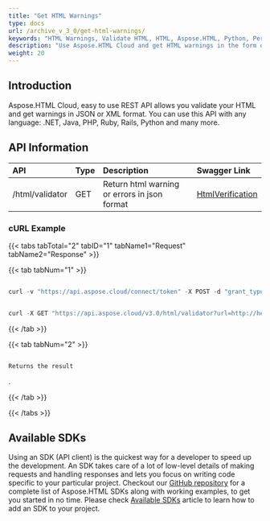 ```yaml
---
title: "Get HTML Warnings"
type: docs
url: /archive_v_3_0/get-html-warnings/
keywords: "HTML Warnings, Validate HTML, HTML, Aspose.HTML, Python, Perl, Android, Java, .NET,C#, Swift, Go"
description: "Use Aspose.HTML Cloud and get HTML warnings in the form of JSON or XML format. Fixing the HTML warnings helps in loading fast which plays a key role in improving site ranking."
weight: 20
---
```


## **Introduction**
Aspose.HTML Cloud, easy to use REST API allows you validate your HTML and get warnings in JSON or XML format. You can use this API with any language: .NET, Java, PHP, Ruby, Rails, Python and many more.
## **API Information**

|**API**|**Type**|**Description**|**Swagger Link**|
| :- | :- | :- | :- |
|/html/validator|GET|Return html warning or errors in json format|[HtmlVerification](https://apireference.aspose.cloud/html/#/SEO/HtmlVerification)|
### **cURL Example**
{{< tabs tabTotal="2" tabID="1" tabName1="Request" tabName2="Response" >}}

{{< tab tabNum="1" >}}

```java

curl -v "https://api.aspose.cloud/connect/token" -X POST -d "grant_type=client_credentials&client_id=XXXXX&client_secret=XXXXX" -H "Content-Type: application/x-www-form-urlencoded" -H "Accept: application/json"

```

```java

curl -X GET "https://api.aspose.cloud/v3.0/html/validator?url=http://help.websiteos.com/websiteos/example_of_a_simple_html_page.htm&format=json" -H "accept: application/json" -H "x-aspose-client: Containerize.Swagger"

```

{{< /tab >}}

{{< tab tabNum="2" >}}

```java

Returns the result

```

.

{{< /tab >}}

{{< /tabs >}}
## **Available SDKs**
Using an SDK (API client) is the quickest way for a developer to speed up the development. An SDK takes care of a lot of low-level details of making requests and handling responses and lets you focus on writing code specific to your particular project. Checkout our [GitHub repository](https://github.com/aspose-html-cloud) for a complete list of Aspose.HTML SDKs along with working examples, to get you started in no time. Please check [Available SDKs](/html/archive_v_3_0/available-sdks/) article to learn how to add an SDK to your project.
